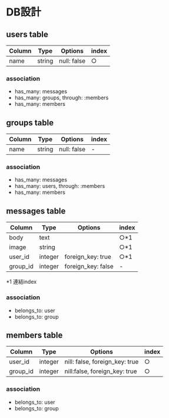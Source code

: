 # DB設計

## users table
|Column|Type|Options|index|
|------|----|-------|-----|
|name|string|null: false|○|

### association
- has_many: messages
- has_many: groups, through: :members
- has_many: members

## groups table
|Column|Type|Options|index|
|------|----|-------|-----|
|name|string|null: false|-|

### association
- has_many: messages
- has_many: users, through: :members
- has_many: members

## messages table
|Column|Type|Options|index|
|------|----|-------|-----|
|body|text||○*1|
|image|string||○*1|
|user_id|integer|foreign_key: true|○*1|
|group_id|integer|foreign_key: false|-|

*1 連結index

### association
- belongs_to: user
- belongs_to: group

## members table
|Column|Type|Options|index|
|------|----|-------|-----|
|user_id|integer|nill: false, foreign_key: true|○|
|group_id|integer|nill:false, foreign_key: true|○|

### association
- belongs_to: user
- belongs_to: group
